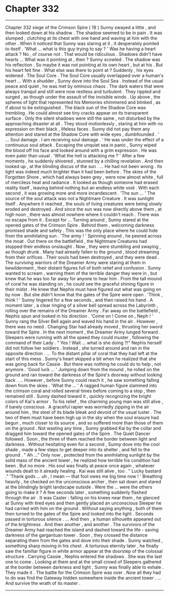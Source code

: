 
# Chapter 332


---

Chapter 332 siege of the Crimson Spire ( 18 )
Sunny swayed a little , and then looked down at his shadow .
The shadow seemed to be in pain . It was slumped , clutching at its chest with one hand and waving at him with the other . When it noticed that Sunny was staring at it , it desperately pointed to itself .
'What … what is this guy trying to say ? '
Was he having a heart attack ? No , of course not . That would be ridiculous . Shadows didn't have hearts …
What was it pointing at , then ?
Sunny scowled .
The shadow was his reflection . So maybe it was not pointing at its own heart , but at his .
But his heart felt fine . What else was there to point at ?
Suddenly , his eyes widened .
The Soul Core . The Soul Core usually overlapped over a human's heart …
With a shudder , Sunny dove into the Soul Sea .
Instead of the usual peace and quiet , he was met by ominous chaos . The dark waters that were always tranquil and still were now restless and turbulent . They rippled and surged , as though under the assault of the invisible winds .
Up above , the spheres of light that represented his Memories shimmered and blinked , as if about to be extinguished . The black sun of the Shadow Core was trembling . He could almost see tiny cracks appear on its transparent surface .
Only the silent shadows were still the same , not disturbed by the approaching disaster at all . They stood motionlessly , staring at him with no expression on their black , lifeless faces .
Sunny did not pay them any attention and stared at the Shadow Core with wide eyes , dumbfounded .
' ... Soul damage . I am receiving soul damage . '
He was under the effect of a continuous soul attack .
Escaping the unquiet sea in panic , Sunny wiped the blood off his face and looked around with a grim expression . He was even paler than usual .
'What the hell is attacking me ? '
After a few moments , he suddenly shivered , stunned by a chilling revelation . And then looked up , at the blinding disсus of the sun .
… He had not been wrong . Its light was indeed much brighter than it had been before .
The skies of the Forgotten Shore , which had always been grey , were now almost white , full of merciless heat and radiance . It looked as though someone had erased reality itself , leaving behind nothing but an endless white void . With each second , it was growing more and more incandescent .
'The sun … '
The source of the soul attack was not a Nightmare Creature .
It was sunlight itself .
Anywhere it reached , the souls of living creatures were being slowly eroded and destroyed . And since the sun was now directly above them , at high noon , there was almost nowhere where it couldn't reach .
There was no escape from it .
Except for …
Turning around , Sunny stared at the opened gates of the Crimson Spire . Behind them , welcoming darkness promised shade and safety . This was the only place where he could hide from the annihilating sun .
'The army ! '
Spinning around , he peered across the moat .
Out there on the battlefield , the Nightmare Creatures had stopped their endless onslaught . Now , they were stumbling and swaying , as though drunk . Many had already fallen to the ground , blood streaming from their orifices .
Their souls had been destroyed , and they were dead .
The surviving warriors of the Dreamer Army were staring at them in bewilderment , their distant figures full of both relief and confusion . Sunny wanted to scream , warning them of the terrible danger they were in , but knew that he was too far away for anyone to hear him .
From the tall mound of coral he was standing on , he could see the graceful shining figure in their midst . He knew that Nephis must have figured out what was going on by now .
But she didn't know that the gates of the Spire were open .
'Think , think ! '
Sunny lingered for a few seconds , and then raised his hand .
A moment later , a clear ringing of a silver bell spread across the Labyrinth , rolling over the remains of the Dreamer Army .
Far away on the battlefield , Nephis spun and looked in his direction .
'Come on ! Come on , Neph ! '
Sunny rang the Silver Bell again and waved his hand in the air .
However , there was no need . Changing Star had already moved , thrusting her sword toward the Spire . In the next moment , the Dreamer Army lunged forward . Sleepers were running with all the speed they could muster , following the command of their Lady .
" Yes ! Wait … what is she doing ?!"
Nephis herself did not follow her soldiers . Instead , she turned around and ran in the opposite direction .
… To the distant pillar of coral that they had left at the start of this mess .
Sunny's heart skipped a bit when he realized that she was going back for Cassie .
But there was nothing he could do to help , not anymore .
'Good luck … '
Jumping down from the mound , he rolled on the ground and ran toward the darkness of the Spire's doorway without looking back .
… However , before Sunny could reach it , he saw something falling down from the skies .
'What the … '
A ragged human figure slammed into the crimson coral and rolled several times before coming to a stop , then remained still . Sunny dashed toward it , quickly recognizing the bright colors of Kai's armor .
To his relief , the charming young man was still alive , if barely conscious . A graceful rapier was worriedly zipping in the air around him , the steel of its blade bleak and devoid of the usual luster .
The two of them must have been high up in the sky when the soul erasure had begun , much closer to its source , and so suffered more than those of them on the ground .
Not wasting any time , Sunny grabbed Kai by the collar and dragged him toward the opened gates of the Spire . The Quiet Dancer followed .
Soon , the three of them reached the border between light and darkness . Without hesitating even for a second , Sunny dove into the cool shade , made a few steps to get deeper into its shelter , and fell to the ground .
" Ah …"
Only now , protected from the annihilating sunlight by the solid mass of the ancient tower , he realized how terrible his condition had been . But no more . His soul was finally at peace once again , whatever wounds dealt to it already healing .
Kai was still alive , too .
" Lucky bastard ."
'Thank gods … uh , I mean — that fool owes me big time now ! '
Breathing heavily , he checked on the unconscious archer , then sat down and stared at the blindingly bright landscape outside .
Were the ... were the others going to make it ?
A few seconds later , something suddenly flashed through the air . It was Caster : falling on his knees near them , he glanced at Sunny with tired eyes and then gently placed an unconscious Sleeper he had carried with him on the ground .
Without saying anything , both of them then turned to the gates of the Spire and looked into the light .
Seconds passed in torturous silence .
... And then , a human silhouette appeared out of the brightness . And then another , and another .
The survivors of the Dreamer Army had reached the island and dashed toward the life - saving darkness of the gargantuan tower . Soon , they crossed the distance separating them from the gates and dove into their shade .
Sunny watched , something sharp moving in his chest .
A torturous eternity later , he finally saw the familiar figure in white armor appear at the doorstep of the colossal structure .
Carrying Cassie , Nephis entered the shadows .
She was the last one to come .
Looking at them and at the small crowd of Sleepers gathered at the border between darkness and light , Sunny was finally able to exhale . They made it .
The battle for the Crimson Spire was over .
Now all they had to do was find the Gateway hidden somewhere inside the ancient tower .
… And survive the wrath of its master .

---

